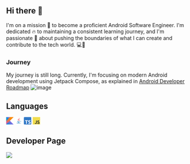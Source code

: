 <!-- markdownlint-disable MD001 MD026 -->
<!-- markdownlint-disable MD001 MD033 -->

## Hi there 👋<br>
I'm on a mission 🚀 to become a proficient Android Software Engineer. I'm dedicated 🔥 to maintaining a consistent learning journey, and I'm passionate 🌟 about pushing the boundaries of what I can create and contribute to the tech world. 💻📱

<!-- [![indramahkota.info](https://img.shields.io/static/v1?label=indramahkota.info&message=%20&color=yellow&logo=&style=flat&logoColor=white)](https://indramahkota.info/)
[![gitlab.com/indramahkota](https://img.shields.io/static/v1?label=gitlab.com/indramahkota&message=%20&color=orange&logo=&style=flat&logoColor=white)](https://gitlab.com/indramahkota) -->

### Journey
My journey is still long. Currently, I'm focusing on modern Android development using Jetpack Compose, as explained in [Android Developer Roadmap](https://github.com/skydoves/android-developer-roadmap)
![image](https://github.com/indramahkota/indramahkota-private/assets/34052126/33be50bb-5dfb-45de-8019-eb6674b4a19c)

## Languages

<code><img height="20" src="https://raw.githubusercontent.com/indramahkota/indramahkota.github.io/master/assets/githubs/brandlogo/kotlin.png"></code>
<code><img height="20" src="https://raw.githubusercontent.com/indramahkota/indramahkota.github.io/master/assets/githubs/brandlogo/java.png"></code>
<code><img height="20" src="https://raw.githubusercontent.com/indramahkota/indramahkota.github.io/master/assets/githubs/brandlogo/typescript.png"></code>
<code><img height="20" src="https://raw.githubusercontent.com/indramahkota/indramahkota.github.io/master/assets/githubs/brandlogo/javascript.png"></code>
<!-- <code><img height="20" src="https://raw.githubusercontent.com/indramahkota/indramahkota.github.io/master/assets/githubs/brandlogo/nodejs.png"></code>
<code><img height="20" src="https://raw.githubusercontent.com/indramahkota/indramahkota.github.io/master/assets/githubs/brandlogo/html5.png"></code>
<code><img height="20" src="https://raw.githubusercontent.com/indramahkota/indramahkota.github.io/master/assets/githubs/brandlogo/css3.png"></code>
<code><img height="20" src="https://raw.githubusercontent.com/indramahkota/indramahkota.github.io/master/assets/githubs/brandlogo/sass.png"></code> -->

<!-- ![stats](https://github-readme-stats-eight-theta.vercel.app/api?username=indramahkota&show_icons=true&include_all_commits=true&count_private=true&theme=dracula) -->

<!-- <p align="left">
<a href="https://github.com/indramahkota">
  <img height="180em" src="https://github-readme-stats.vercel.app/api?username=indramahkota&show_icons=true&theme=dracula&include_all_commits=true&count_private=true"/>
</a>
</p> -->

<!-- [![Top Langs](https://github-readme-stats.vercel.app/api/top-langs/?username=indramahkota&layout=compact&theme=dracula)](https://github.com/anuraghazra/github-readme-stats) -->

## Developer Page
<!-- [![Google Play](https://github.com/indramahkota/indramahkota-private/assets/34052126/54bb9854-a072-4bb1-acb1-0307ed8e3276)](https://play.google.com/store/apps/dev?id=5432933310816228582) -->
<a href="https://play.google.com/store/apps/dev?id=5432933310816228582">
  <img src="https://github.com/indramahkota/indramahkota-private/assets/34052126/54bb9854-a072-4bb1-acb1-0307ed8e3276" height="72px"/>
</a>
